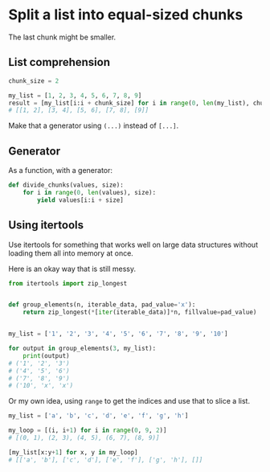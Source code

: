 # Split a list into equal-sized chunks

The last chunk might be smaller.

## List comprehension

```python
chunk_size = 2

my_list = [1, 2, 3, 4, 5, 6, 7, 8, 9]
result = [my_list[i:i + chunk_size] for i in range(0, len(my_list), chunk_size)]
# [[1, 2], [3, 4], [5, 6], [7, 8], [9]]
```

Make that a generator using `(...)` instead of `[...]`.


## Generator

As a function, with a generator:

```python
def divide_chunks(values, size):
    for i in range(0, len(values), size):
        yield values[i:i + size]
```

## Using itertools

Use itertools for something that works well on large data structures without loading them all into memory at once.

Here is an okay way that is still messy.

```python
from itertools import zip_longest


def group_elements(n, iterable_data, pad_value='x'):
    return zip_longest(*[iter(iterable_data)]*n, fillvalue=pad_value)


my_list = ['1', '2', '3', '4', '5', '6', '7', '8', '9', '10']

for output in group_elements(3, my_list):
    print(output)
# ('1', '2', '3')
# ('4', '5', '6')
# ('7', '8', '9')
# ('10', 'x', 'x')
```

Or my own idea, using `range` to get the indices and use that to slice a list.

```python
my_list = ['a', 'b', 'c', 'd', 'e', 'f', 'g', 'h']

my_loop = [(i, i+1) for i in range(0, 9, 2)]
# [(0, 1), (2, 3), (4, 5), (6, 7), (8, 9)]

[my_list[x:y+1] for x, y in my_loop]
# [['a', 'b'], ['c', 'd'], ['e', 'f'], ['g', 'h'], []]
```
